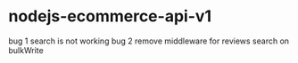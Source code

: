 # nodejs-ecommerce-api-v1
bug 1 search is not working
bug 2 remove middleware for reviews 
search on bulkWrite 